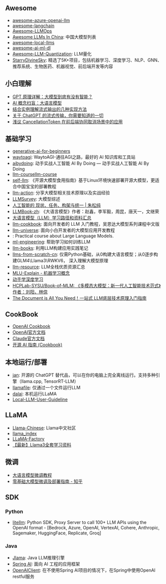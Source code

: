
## Awesome
- [awesome-azure-openai-llm](https://github.com/kimtth/awesome-azure-openai-llm)
- [awesome-langchain](https://github.com/kyrolabs/awesome-langchain)
- [Awesome-LLMOps](https://github.com/tensorchord/Awesome-LLMOps)
- [Awesome LLMs In China](https://github.com/wgwang/awesome-LLMs-In-China): 中国大模型列表
- [awesome-local-llms](https://github.com/vince-lam/awesome-local-llms)
- [awesome-ai-ml-dl](https://github.com/neomatrix369/awesome-ai-ml-dl)
- [Awesome-LLM-Quantization](https://github.com/pprp/Awesome-LLM-Quantization): LLM量化
- [StarryDivineSky](https://github.com/wuwenjie1992/StarryDivineSky): 精选了5K+项目，包括机器学习、深度学习、NLP、GNN、推荐系统、生物医药、机器视觉、前后端开发等内容
## 小白理解
- [GPT 原理详解：大模型到底有没有智能？](https://icloudnative.io/posts/how-gpt-work-explained-without-math/)
- [AI 概念扫盲：大语言模型](https://rylan.cn/article/ai-llm-basics)
- [结合实例理解流式输出的几种实现方法](https://selfboot.cn/2024/05/19/stream_sse_chunk/)
- [关于 ChatGPT 的流式传输，你需要知道的一切](https://blog.yuanpei.me/posts/everything-you-need-to-know-about-streaming-with-chatgpt/)
- [浅议 CancellationToken 在前后端协同取消场景中的应用](https://blog.yuanpei.me/posts/cancellation-mechanism-cancellationtoken-cooperative-scene/)
## 基础学习
- [generative-ai-for-beginners](https://github.com/microsoft/generative-ai-for-beginners)
- [waytoagi](https://www.waytoagi.com/): WaytoAGI-通往AGI之路，最好的 AI 知识库和工具站
- [aibydoing](https://aibydoing.com/intro): 动手实战人工智能 AI By Doing — 动手实战人工智能 AI By Doing
- [llm-coursellm-course](https://github.com/mlabonne/llm-course)
- [self-llm](https://github.com/datawhalechina/self-llm): 《开源大模型食用指南》基于Linux环境快速部署开源大模型，更适合中国宝宝的部署教程
- [llm-action](https://github.com/liguodongiot/llm-action): 分享大模型相关技术原理以及实战经验
- [LLMSurvey](https://github.com/RUCAIBox/LLMSurvey): 大模型综述
- [人工智能的 现状、任务、构架与统一 | 朱松纯](http://www.stat.ucla.edu/~sczhu/Blog_articles/%E6%B5%85%E8%B0%88%E4%BA%BA%E5%B7%A5%E6%99%BA%E8%83%BD.pdf)
- [LLMBook-zh](https://github.com/LLMBook-zh/LLMBook-zh.github.io): 《大语言模型》作者：赵鑫，李军毅，周昆，唐天一，文继荣
- [大语言模型（LLM）学习路径和资料汇总](https://ninehills.tech/articles/97.html)
- [llm-cookbook](https://github.com/datawhalechina/llm-cookbook): 面向开发者的 LLM 入门教程，吴恩达大模型系列课程中文版
- [llm-universe](https://github.com/datawhalechina/llm-universe): 面向小白开发者的大模型应用开发教程
- [](https://github.com/peremartra/Large-Language-Model-Notebooks-Course): Practical course about Large Language Models.
- [ml-engineering](https://github.com/stas00/ml-engineering): 帮助学习如何训练LLM
- [llm-books](https://github.com/morsoli/llm-books): 利用LLM构建应用实践笔记
- [llms-from-scratch-cn](https://github.com/datawhalechina/llms-from-scratch-cn): 仅需Python基础，从0构建大语言模型；从0逐步构建GLM4\Llama3\RWKV6， 深入理解大模型原理
- [llm-resource](https://github.com/liguodongiot/llm-resource): LLM全栈优质资源汇总
- [MLU-Explain - 机器学习概念](https://mlu-explain.github.io/)
- [动手学深度学习](https://zh.d2l.ai/)
- [HCPLab-SYSU/Book-of-MLM: 《多模态大模型：新一代人工智能技术范式》作者：刘阳，林倞](https://github.com/HCPLab-SYSU/Book-of-MLM)
- [The Document is All You Need！一站式 LLM底层技术原理入门指南](https://s3tlxskbq3.feishu.cn/docx/NyPqdCKraoXz9gxNVCfcIFdnnAc)
## CookBook
- [OpenAI Cookbook](https://cookbook.openai.com/)
- [OpenAI官方文档](https://platform.openai.com/docs/overview)
- [Claude官方文档](https://docs.anthropic.com/en/docs/welcome)
- [开源 AI 指南 (Cookbook)](https://huggingface.co/learn/cookbook/zh-CN/index)
## 本地运行/部署
- [jan](https://github.com/janhq/jan): 开源的 ChatGPT 替代品，可以在你的电脑上完全离线运行。支持多种引擎（llama.cpp, TensorRT-LLM）
- [llamafile](https://github.com/Mozilla-Ocho/llamafile): 仅通过一个文件运行LLM
- [dalai](https://github.com/cocktailpeanut/dalai): 本机运行LLaMA
- [Local-LLM-User-Guideline](https://github.com/xue160709/Local-LLM-User-Guideline)

## LLaMA
- [Llama-Chinese](https://github.com/LlamaFamily/Llama-Chinese): Llama中文社区
- [llama_index](https://github.com/run-llama/llama_index)
- [LLaMA-Factory](https://github.com/hiyouga/LLaMA-Factory)
- [【最新】Llama3全套学习资料](https://chinesellama.feishu.cn/wiki/XBKPwbhWriWCfrkmJhfcrS9Rnqc)

## 微调
- [大语言模型微调教程](https://www.youtube.com/watch?v=rANv5BVcR5k)
- [零基础大模型微调及部署指南 - 知乎](https://zhuanlan.zhihu.com/p/666976486)

## SDK
### Python
- [litellm](https://github.com/BerriAI/litellm): Python SDK, Proxy Server to call 100+ LLM APIs using the OpenAI format - [Bedrock, Azure, OpenAI, VertexAI, Cohere, Anthropic, Sagemaker, HuggingFace, Replicate, Groq]

### Java
- [Jlama](https://github.com/tjake/Jlama): Java LLM推理引擎
- [Spring AI](https://spring.io/projects/spring-ai): 面向 AI 工程的应用框架
- [OpenAIClient](https://github.com/kousen/OpenAIClient): 在不使用Spring AI项目的情况下，在Spring中使用OpenAI restful服务
